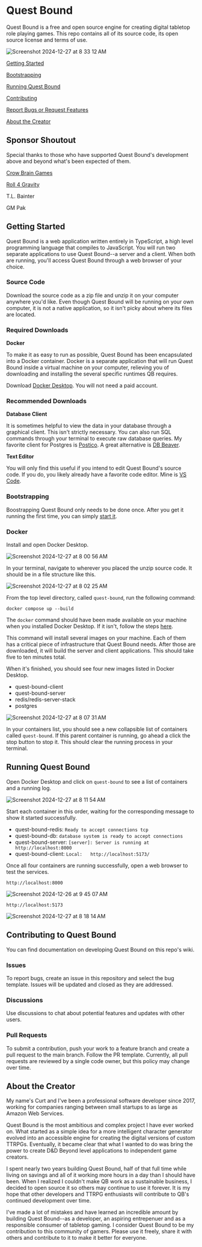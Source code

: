 # Quest Bound

Quest Bound is a free and open source engine for creating digital tabletop role playing games. This repo contains all of its source code, its open source license and terms of use.

![Screenshot 2024-12-27 at 8 33 12 AM](https://github.com/user-attachments/assets/98809869-265b-40cf-b45e-555682b42888)


[Getting Started](https://github.com/curtmorgan3/quest-bound/edit/main/README.md#getting-started)

[Bootstrapping](https://github.com/curtmorgan3/quest-bound/edit/main/README.md#bootstrapping)

[Running Quest Bound](https://github.com/curtmorgan3/quest-bound/edit/main/README.md#starting-quest-bound)

[Contributing](https://github.com/curtmorgan3/quest-bound/edit/main/README.md#contributing-to-quest-bound)

[Report Bugs or Request Features](https://github.com/curtmorgan3/quest-bound/edit/main/README.md#issues)

[About the Creator](https://github.com/curtmorgan3/quest-bound/edit/main/README.md#about-the-creator)

## Sponsor Shoutout

Special thanks to those who have supported Quest Bound's development above and beyond what's been expected of them.

[Crow Brain Games](https://crowbraingames.com/)

[Roll 4 Gravity](https://www.roll4gravity.com/)

T.L. Bainter

GM Pak


## Getting Started

Quest Bound is a web application written entirely in TypeScript, a high level programming language that compiles to JavaScript. You will run two separate applications to use Quest Bound--a server and a client. When both are running, you'll access Quest Bound through a web browser of your choice.

### Source Code

Download the source code as a zip file and unzip it on your computer anywhere you'd like. Even though Quest Bound will be running on your own computer, it is not a native application, so it isn't picky about where its files are located.

### Required Downloads

**Docker**

To make it as easy to run as possible, Quest Bound has been encapsulated into a Docker container. Docker is a separate application that will run Quest Bound inside a virtual machine on your computer, relieving you of downloading and installing the several specific runtimes QB requires.

Download [Docker Desktop](https://www.docker.com/products/docker-desktop/). You will not need a paid account.

### Recommended Downloads

**Database Client**

It is sometimes helpful to view the data in your database through a graphical client. This isn't strictly necessary. You can also run SQL commands through your terminal to execute raw database queries.
My favorite client for Postgres is [Postico](https://eggerapps.at/postico2/). A great alternative is [DB Beaver](https://dbeaver.io/).

**Text Editor**

You will only find this useful if you intend to edit Quest Bound's source code. If you do, you likely already have a favorite code editor. Mine is [VS Code](https://code.visualstudio.com/download).


### Bootstrapping

Boostrapping Quest Bound only needs to be done once. After you get it running the first time, you can simply [start it](https://github.com/curtmorgan3/quest-bound/edit/main/README.md#starting-quest-bound).

### Docker

Install and open Docker Desktop.

![Screenshot 2024-12-27 at 8 00 56 AM](https://github.com/user-attachments/assets/ddc43848-9556-4e4c-af9d-d993ccb4d486)

In your terminal, navigate to wherever you placed the unzip source code. It should be in a file structure like this.

![Screenshot 2024-12-27 at 8 02 25 AM](https://github.com/user-attachments/assets/a7af5000-b4d9-4e78-9f80-a706ec7a79bb)

From the top level directory, called `quest-bound`, run the following command:

```
docker compose up --build
```

The `docker` command should have been made available on your machine when you installed Docker Desktop. If it isn't, follow the steps [here](https://www.docker.com/get-started/).

This command will install several images on your machine. Each of them has a critical piece of infrastructure that Quest Bound needs. After those are downloaded, it will build the server and client applications. This should take five to ten minutes total. 

When it's finished, you should see four new images listed in Docker Desktop.

- quest-bound-client
- quest-bound-server
- redis/redis-server-stack
- postgres

![Screenshot 2024-12-27 at 8 07 31 AM](https://github.com/user-attachments/assets/a4a99c2d-aab5-4047-b4c4-45ad300518db)

In your containers list, you should see a new collapsible list of containers called `quest-bound`. If this parent container is running, go ahead a click the stop button to stop it. 
This should clear the running process in your terminal.

## Running Quest Bound

Open Docker Desktop and click on `quest-bound` to see a list of containers and a running log.

![Screenshot 2024-12-27 at 8 11 54 AM](https://github.com/user-attachments/assets/c4b6e277-c8d2-4ae9-9c27-400cdfaa3a04)

Start each container in this order, waiting for the corresponding message to show it started successfully.

- quest-bound-redis: `Ready to accept connections tcp`
- quest-bound-db: `database system is ready to accept connections`
- quest-bound-server: `[server]: Server is running at http://localhost:8000`
- quest-bound-client: `Local:   http://localhost:5173/`

Once all four containers are running successfully, open a web browser to test the services.

`http://localhost:8000`

![Screenshot 2024-12-26 at 9 45 07 AM](https://github.com/user-attachments/assets/85c0008d-c4e9-4549-8b53-05bb1027446f)

`http://localhost:5173`

![Screenshot 2024-12-27 at 8 18 14 AM](https://github.com/user-attachments/assets/f0ee2059-1291-408d-a97f-b597d1c2518f)

## Contributing to Quest Bound

You can find documentation on developing Quest Bound on this repo's wiki.

### Issues

To report bugs, create an issue in this repository and select the bug template. Issues will be updated and closed as they are addressed.

### Discussions

Use discussions to chat about potential features and updates with other users. 

### Pull Requests

To submit a contribution, push your work to a feature branch and create a pull request to the main branch. Follow the PR template.
Currently, all pull requests are reviewed by a single code owner, but this policy may change over time.

## About the Creator

My name's Curt and I've been a professional software developer since 2017, working for companies ranging between small startups to as large as Amazon Web Services. 

Quest Bound is the most ambitious and complex project I have ever worked on. What started as a simple idea for a more intelligent character generator evolved into an accessible engine for
creating the digital versions of custom TTRPGs. Eventually, it became clear that what I wanted to do was bring the power to create D&D Beyond level applications to independent game creators.

I spent nearly two years building Quest Bound, half of that full time while living on savings and all of it working more hours in a day than I should have been. When I realized I couldn't make QB work as a sustainable business, I decided to open source it so others may continue to use it forever. It is my hope that other developers and TTRPG enthusiasts will contribute to QB's continued development over time.

I've made a lot of mistakes and have learned an incredible amount by building Quest Bound--as a developer, an aspiring entrepenuer and as a responsible consumer of tabletop gaming. I consider Quest Bound to be my contribution to this community of gamers. Please use it freely, share it with others and contribute to it to make it better for everyone.
